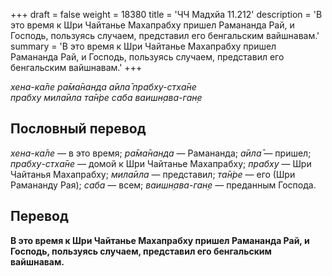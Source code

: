 +++
draft = false
weight = 18380
title = 'ЧЧ Мадхйа 11.212'
description = 'В это время к Шри Чайтанье Махапрабху пришел Рамананда Рай, и Господь, пользуясь случаем, представил его бенгальским вайшнавам.'
summary = 'В это время к Шри Чайтанье Махапрабху пришел Рамананда Рай, и Господь, пользуясь случаем, представил его бенгальским вайшнавам.'
+++

_хена-ка̄ле ра̄ма̄нанда а̄ила̄ прабху-стха̄не  
прабху мила̄ила та̄н̇ре саба ваишн̣ава-ган̣е_

## Пословный перевод

_хена_\-_ка̄ле_ — в это время; _ра̄ма̄нанда_ — Рамананда; _а̄ила̄_ — пришел; _прабху_\-_стха̄не_ — домой к Шри Чайтанье Махапрабху; _прабху_ — Шри Чайтанья Махапрабху; _мила̄ила_ — представил; _та̄н̇ре_ — его (Шри Рамананду Рая); _саба_ — всем; _ваишн̣ава_\-_ган̣е_ — преданным Господа.

## Перевод

**В это время к Шри Чайтанье Махапрабху пришел Рамананда Рай, и Господь, пользуясь случаем, представил его бенгальским вайшнавам.**
